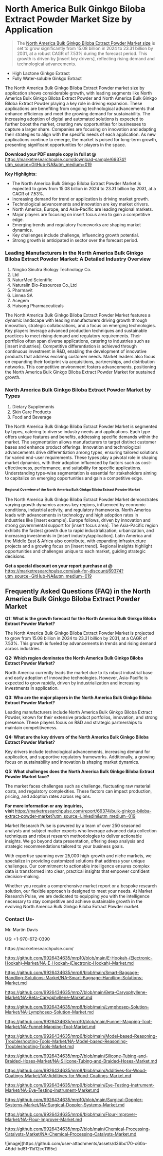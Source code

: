 <h1>North America Bulk Ginkgo Biloba Extract Powder Market&nbsp;Size by Application</h1><blockquote><p>The <a href="https://marketresearchpulse.com/download-sample/69374?utm_source=GitHub-NA&amp;utm_medium=019">North America Bulk Ginkgo Biloba Extract Powder Market size</a> is set to grow significantly from 15.08 billion in 2024 to 23.31 billion by 2031, at a robust CAGR of 7.53% during the forecast period. This growth is driven by [insert key drivers], reflecting rising demand and technological advancements.</p></blockquote><ul><li>High Lactone Ginkgo Extract<li> Fully Water-soluble Ginkgo Extract</li></ul><p>The North America Bulk Ginkgo Biloba Extract Powder market size by application shows considerable growth, with leading segments like North America Bulk Ginkgo Biloba Extract Powder and North America Bulk Ginkgo Biloba Extract Powder playing a key role in driving expansion. These applications are benefiting from ongoing technological advancements that enhance efficiency and meet the growing demand for sustainability. The increasing adoption of digital and automated solutions is expected to further boost the market, creating new opportunities for businesses to capture a larger share. Companies are focusing on innovation and adapting their strategies to align with the specific needs of each application. As new applications continue to emerge, the market is poised for long-term growth, presenting significant opportunities for players in the space.</p><p><strong>Download your PDF sample copy in full at @ </strong><a href="https://marketresearchpulse.com/download-sample/69374?utm_source=GitHub-NA&amp;utm_medium=019">https://marketresearchpulse.com/download-sample/69374?utm_source=GitHub-NA&amp;utm_medium=019</a></p><p><strong>Key Highlights: </strong></p><ul><li>The North America Bulk Ginkgo Biloba Extract Powder Market is expected to grow from 15.08 billion in 2024 to 23.31 billion by 2031, at a CAGR of 7.53%.</li><li>Increasing demand for trend or application is driving market growth.</li><li>Technological advancements and innovation are key market drivers.</li><li>North America, Europe, and Asia-Pacific are leading regional markets.</li><li>Major players are focusing on insert focus area to gain a competitive edge.</li><li>Emerging trends and regulatory frameworks are shaping market dynamics.</li><li>Key challenges include challenge, influencing growth potential.</li><li>Strong growth is anticipated in sector over the forecast period.</li></ul><h3>Leading Manufacturers in the North America Bulk Ginkgo Biloba Extract Powder Market: A Detailed Industry Overview</h3><ol><li>Ningbo Sinutra Biology Technology Co.</li><li>Ltd</li><li>NaturMed Scientific</li><li>Naturalin Bio-Resources Co.,Ltd</li><li>Pharmavit</li><li>Linnea SA</li><li>Acegem</li><li>Huisong Pharmaceuticals</li></ol><div class="flex max-w-full flex-col flex-grow"><div class="min-h-8 text-message flex w-full flex-col items-end gap-2 whitespace-normal break-words [.text-message+&amp;]:mt-5" dir="auto" data-message-author-role="assistant" data-message-id="fd8432e4-4910-450d-b182-61b7bfb0a01f" data-message-model-slug="gpt-4o"><div class="flex w-full flex-col gap-1 empty:hidden first:pt-[3px]"><div class="markdown prose w-full break-words dark:prose-invert light"><p>The North America Bulk Ginkgo Biloba Extract Powder Market features a dynamic landscape with leading manufacturers driving growth through innovation, strategic collaborations, and a focus on emerging technologies. Key players leverage advanced production techniques and sustainable practices to meet rising demand and regulatory requirements. Their portfolios often span diverse applications, catering to industries such as [insert industries]. Competitive differentiation is achieved through continuous investment in R&amp;D, enabling the development of innovative products that address evolving customer needs. Market leaders also focus on expanding their footprint via acquisitions, partnerships, and distribution networks. This competitive environment fosters advancements, positioning the North America Bulk Ginkgo Biloba Extract Powder Market for sustained growth.</p></div></div></div></div><h3>North America Bulk Ginkgo Biloba Extract Powder Market by Types</h3><ol><li>Dietary Supplements<li> Skin Care Products<li> Food and Beverage</li></ol><div class="flex max-w-full flex-col flex-grow"><div class="min-h-8 text-message flex w-full flex-col items-end gap-2 whitespace-normal break-words [.text-message+&amp;]:mt-5" dir="auto" data-message-author-role="assistant" data-message-id="084470be-0bb7-4664-bddf-5156b4f41249" data-message-model-slug="gpt-4o-mini"><div class="flex w-full flex-col gap-1 empty:hidden first:pt-[3px]"><div class="markdown prose w-full break-words dark:prose-invert light"><p>The North America Bulk Ginkgo Biloba Extract Powder Market is segmented by types, catering to diverse industry needs and applications. Each type offers unique features and benefits, addressing specific demands within the market. The segmentation allows manufacturers to target distinct customer bases and enhance product offerings. Innovation and technological advancements drive differentiation among types, ensuring tailored solutions for varied end-user requirements. These types play a pivotal role in shaping market dynamics, with their adoption influenced by factors such as cost-effectiveness, performance, and suitability for specific applications. Understanding type-wise segmentation is essential for stakeholders aiming to capitalize on emerging opportunities and gain a competitive edge.</p></div></div></div></div><h3><span style="font-size: 11px;">Regional Overview of the North America Bulk Ginkgo Biloba Extract Powder Market</span></h3><div class="flex max-w-full flex-col flex-grow"><div class="min-h-8 text-message flex w-full flex-col items-end gap-2 whitespace-normal break-words [.text-message+&amp;]:mt-5" dir="auto" data-message-author-role="assistant" data-message-id="e9038762-ce64-4e30-91c9-9bd413514231" data-message-model-slug="gpt-4o-mini"><div class="flex w-full flex-col gap-1 empty:hidden first:pt-[3px]"><div class="markdown prose w-full break-words dark:prose-invert light"><p>The North America Bulk Ginkgo Biloba Extract Powder Market demonstrates varying growth dynamics across key regions, influenced by economic conditions, industrial activity, and regulatory frameworks. North America leads with advancements in technology and high adoption rates in industries like [insert example]. Europe follows, driven by innovation and strong governmental support for [insert focus area]. The Asia-Pacific region exhibits the fastest growth due to rapid industrialization, urbanization, and increasing investments in [insert industry/application]. Latin America and the Middle East &amp; Africa also contribute, with expanding infrastructure projects and a growing focus on [insert trend]. Regional insights highlight opportunities and challenges unique to each market, guiding strategic decisions.</p></div></div></div></div><p><strong>Get a special discount on your report purchase at @ </strong><a href="https://marketresearchpulse.com/ask-for-discount/69374?utm_source=GitHub-NA&amp;utm_medium=019">https://marketresearchpulse.com/ask-for-discount/69374?utm_source=GitHub-NA&amp;utm_medium=019</a></p><h2>Frequently Asked Questions (FAQ) in the North America Bulk Ginkgo Biloba Extract Powder Market</h2><p><strong>Q1: What is the growth forecast for the North America Bulk Ginkgo Biloba Extract Powder Market?</strong></p><p>The North America Bulk Ginkgo Biloba Extract Powder Market is projected to grow from 15.08 billion in 2024 to 23.31 billion by 2031, at a CAGR of 7.53%. This growth is fueled by advancements in trends and rising demand across industries.</p><p><strong>Q2: Which region dominates the North America Bulk Ginkgo Biloba Extract Powder Market?</strong></p><p>North America currently leads the market due to its robust industrial base and early adoption of innovative technologies. However, Asia-Pacific is expected to grow rapidly, driven by industrialization and increasing investments in application.</p><p><strong>Q3: Who are the major players in the North America Bulk Ginkgo Biloba Extract Powder Market?</strong></p><p>Leading manufacturers include North America Bulk Ginkgo Biloba Extract Powder, known for their extensive product portfolios, innovation, and strong presence. These players focus on R&amp;D and strategic partnerships to maintain competitiveness.</p><p><strong>Q4: What are the key drivers of the North America Bulk Ginkgo Biloba Extract Powder Market?</strong></p><p>Key drivers include technological advancements, increasing demand for application, and supportive regulatory frameworks. Additionally, a growing focus on sustainability and innovation is shaping market dynamics.</p><p><strong>Q5: What challenges does the North America Bulk Ginkgo Biloba Extract Powder Market face?</strong></p><p>The market faces challenges such as challenge, fluctuating raw material costs, and regulatory complexities. These factors can impact production, pricing, and adoption rates across regions.</p><p><strong>For more information or any inquiries, visit&nbsp;</strong><a href="https://marketresearchpulse.com/report/69374/bulk-ginkgo-biloba-extract-powder-market?utm_source=Linkedin&utm_medium=019">https://marketresearchpulse.com/report/69374/bulk-ginkgo-biloba-extract-powder-market?utm_source=Linkedin&utm_medium=019</a></p><p>Market Research Pulse is powered by a team of over 250 seasoned analysts and subject matter experts who leverage advanced data collection techniques and robust research methodologies to deliver actionable insights. We go beyond data presentation, offering deep analysis and strategic recommendations tailored to your business goals.</p><p>With expertise spanning over 25,000 high-growth and niche markets, we specialize in providing customized solutions that address your unique challenges. Our commitment to actionable intelligence ensures complex data is transformed into clear, practical insights that empower confident decision-making.</p><p>Whether you require a comprehensive market report or a bespoke research solution, our flexible approach is designed to meet your needs. At Market Research Pulse, we are dedicated to equipping you with the intelligence necessary to stay competitive and achieve sustainable growth in the evolving North America Bulk Ginkgo Biloba Extract Powder market.</p><h3><strong>Contact Us-</strong></h3><p>Mr. Martin Davis</p><p>US: +1-970-672-0390</p><p>https://marketresearchpulse.com/</p><p><a href="https://github.com/9926434635/mrp10/blob/main/E-Hookah-(Electronic-Hookah)-Market/NA-E-Hookah-(Electronic-Hookah)-Market.md">https://github.com/9926434635/mrp10/blob/main/E-Hookah-(Electronic-Hookah)-Market/NA-E-Hookah-(Electronic-Hookah)-Market.md</a></p><p><a href="https://github.com/9926434635/mrp6/blob/main/Smart-Baggage-Handling-Solutions-Market/NA-Smart-Baggage-Handling-Solutions-Market.md">https://github.com/9926434635/mrp6/blob/main/Smart-Baggage-Handling-Solutions-Market/NA-Smart-Baggage-Handling-Solutions-Market.md</a></p><p><a href="https://github.com/9926434635/mrp7/blob/main/Beta-Caryophyllene-Market/NA-Beta-Caryophyllene-Market.md">https://github.com/9926434635/mrp7/blob/main/Beta-Caryophyllene-Market/NA-Beta-Caryophyllene-Market.md</a></p><p><a href="https://github.com/9926434635/mrp8/blob/main/Lymphosep-Solution-Market/NA-Lymphosep-Solution-Market.md">https://github.com/9926434635/mrp8/blob/main/Lymphosep-Solution-Market/NA-Lymphosep-Solution-Market.md</a></p><p><a href="https://github.com/9926434635/mrp10/blob/main/Funnel-Mapping-Tool-Market/NA-Funnel-Mapping-Tool-Market.md">https://github.com/9926434635/mrp10/blob/main/Funnel-Mapping-Tool-Market/NA-Funnel-Mapping-Tool-Market.md</a></p><p><a href="https://github.com/9926434635/mrp6/blob/main/Model-based-Reasoning-Troubleshooting-Tools-Market/NA-Model-based-Reasoning-Troubleshooting-Tools-Market.md">https://github.com/9926434635/mrp6/blob/main/Model-based-Reasoning-Troubleshooting-Tools-Market/NA-Model-based-Reasoning-Troubleshooting-Tools-Market.md</a></p><p><a href="https://github.com/9926434635/mrp7/blob/main/Silicone-Tubing-and-Braided-Hoses-Market/NA-Silicone-Tubing-and-Braided-Hoses-Market.md">https://github.com/9926434635/mrp7/blob/main/Silicone-Tubing-and-Braided-Hoses-Market/NA-Silicone-Tubing-and-Braided-Hoses-Market.md</a></p><p><a href="https://github.com/9926434635/mrp8/blob/main/Additives-for-Wood-Coatings-Market/NA-Additives-for-Wood-Coatings-Market.md">https://github.com/9926434635/mrp8/blob/main/Additives-for-Wood-Coatings-Market/NA-Additives-for-Wood-Coatings-Market.md</a></p><p><a href="https://github.com/9926434635/mrp9/blob/main/Eye-Testing-Instrument-Market/NA-Eye-Testing-Instrument-Market.md">https://github.com/9926434635/mrp9/blob/main/Eye-Testing-Instrument-Market/NA-Eye-Testing-Instrument-Market.md</a></p><p><a href="https://github.com/9926434635/mrp10/blob/main/Surgical-Doppler-Systems-Market/NA-Surgical-Doppler-Systems-Market.md">https://github.com/9926434635/mrp10/blob/main/Surgical-Doppler-Systems-Market/NA-Surgical-Doppler-Systems-Market.md</a></p><p><a href="https://github.com/9926434635/mrp6/blob/main/Flour-Improver-Market/NA-Flour-Improver-Market.md">https://github.com/9926434635/mrp6/blob/main/Flour-Improver-Market/NA-Flour-Improver-Market.md</a></p><p><a href="https://github.com/9926434635/mrp7/blob/main/Chemical-Processing-Catalysts-Market/NA-Chemical-Processing-Catalysts-Market.md">https://github.com/9926434635/mrp7/blob/main/Chemical-Processing-Catalysts-Market/NA-Chemical-Processing-Catalysts-Market.md</a></p>
![image](https://github.com/user-attachments/assets/d36bc170-c60a-46dd-bd81-11d12cc1195e)
